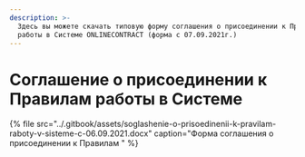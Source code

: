 ```yaml
---
description: >-
  Здесь вы можете скачать типовую форму соглашения о присоединении к Правилам
  работы в Системе ONLINECONTRACT (форма с 07.09.2021г.)
---
```


# Соглашение о присоединении к Правилам работы в Системе

{% file src="../.gitbook/assets/soglashenie-o-prisoedinenii-k-pravilam-raboty-v-sisteme-c-06.09.2021.docx" caption="Форма соглашения о присоединении к Правилам " %}



